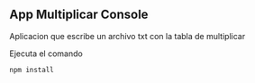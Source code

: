 
## App Multiplicar Console

Aplicacion que escribe un archivo txt con la tabla de multiplicar

Ejecuta el comando 
 
 ```
 npm install
 ```

